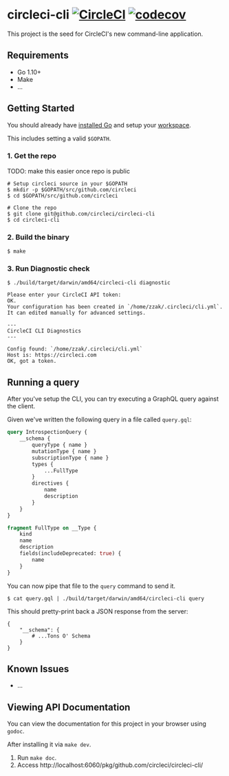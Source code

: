 # circleci-cli [![CircleCI](https://circleci.com/gh/circleci/circleci-cli.svg?style=svg&circle-token=8adb850cb9110a49ab0990f198dd78966f9e6073)](https://circleci.com/gh/circleci/circleci-cli) [![codecov](https://codecov.io/gh/circleci/circleci-cli/branch/master/graph/badge.svg?token=VJMF7kG1Om)](https://codecov.io/gh/circleci/circleci-cli)

This project is the seed for CircleCI's new command-line application.

## Requirements

* Go 1.10+
* Make
* ...

## Getting Started

You should already have [installed Go](https://golang.org/doc/install) and setup your [workspace](https://golang.org/doc/code.html#Workspaces).

This includes setting a valid `$GOPATH`.

### 1. Get the repo

TODO: make this easier once repo is public

```
# Setup circleci source in your $GOPATH
$ mkdir -p $GOPATH/src/github.com/circleci
$ cd $GOPATH/src/github.com/circleci

# Clone the repo
$ git clone git@github.com/circleci/circleci-cli
$ cd circleci-cli
```

### 2. Build the binary

```
$ make
```

### 3. Run Diagnostic check

```
$ ./build/target/darwin/amd64/circleci-cli diagnostic

Please enter your CircleCI API token:
OK.
Your configuration has been created in `/home/zzak/.circleci/cli.yml`.
It can edited manually for advanced settings.

---
CircleCI CLI Diagnostics
---

Config found: `/home/zzak/.circleci/cli.yml`
Host is: https://circleci.com
OK, got a token.
```

## Running a query

After you've setup the CLI, you can try executing a GraphQL query against the client.

Given we've written the following query in a file called `query.gql`:

``` graphql
query IntrospectionQuery {
	__schema {
		queryType { name }
		mutationType { name }
		subscriptionType { name }
		types {
			...FullType
		}
		directives {
			name
			description
		}
	}
}

fragment FullType on __Type {
	kind
	name
	description
	fields(includeDeprecated: true) {
		name
	}
}
```

You can now pipe that file to the `query` command to send it.

```
$ cat query.gql | ./build/target/darwin/amd64/circleci-cli query
```

This should pretty-print back a JSON response from the server:

```
{
	"__schema": {
		# ...Tons O' Schema
	}
}
```

## Known Issues

* ...

## Viewing API Documentation

You can view the documentation for this project in your browser using `godoc`.

After installing it via `make dev`.

1. Run `make doc`.
2. Access http://localhost:6060/pkg/github.com/circleci/circleci-cli/

